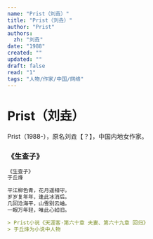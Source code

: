 ```yaml
---
name: "Prist（刘垚）"
title: "Prist（刘垚）"
author: "Prist"
authors:
  zh: "刘垚"
date: "1988"
created: ""
updated: ""
draft: false
read: "1"
tags: "人物/作家/中国/网络"
---
```


# Prist（刘垚）

Prist（1988-），原名刘垚【？】，中国内地女作家。

### 《生查子》

```markdown
《生查子》
于丘烽

平江柳色青，花月遥相守。
岁岁复年年，逢此冰消后。
几回沧海平，山雪别云岫。
一眼万年轻，唯此心如旧。

> Prist小说《天涯客·第六十章 夫妻、第六十九章 回归》  
> 于丘烽为小说中人物
```